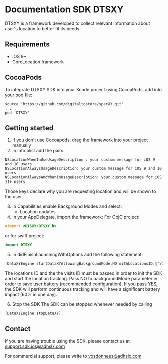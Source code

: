 # Documentation SDK DTSXY
DTSXY is a framework developed to collect relevant information about user's location to better fit its needs.

## Requirements
* iOS 9+
* CoreLocation framework

## CocoaPods
To integrate DTSXY SDK into your Xcode project using CocoaPods, add into your pod file: 
```
source 'https://github.com/digitaltostore/specXY.git'
. . .
pod 'DTSXY'
```

## Getting started
1. If you don't use Cocoapods, drag the framework into your project manually
2. In info.plist add the pairs:
```
NSLocationWhenInUseUsageDescription : your custom message for iOS 9 and 10 users
NSLocationAlwaysUsageDescription: your custom message for iOS 9 and 10 users
NSLocationAlwaysAndWhenInUsageDescription: your custom message for iOS 11+ users
```
Those keys declare why you are requesting location and will be shown to the user.

3. In Capabilities enable Background Modes and select:
	* Location updates
4. In your AppDelegate, import the framework:
For ObjC project:
```objective-c
#import <DTSXY/DTSXY.h>
```
or for swift project:
```swift
import DTSXY
```
5. In didFinishLaunchingWithOptions add the following statement:
```objective-c
[DataXYEngine startDataXYAllowingBackgroundMode:NO withLocationsID:@"YOUR_LOCATIONS_ID_NUMBER" withVisitsID:@"YOUR_VISITS_ID_NUMBER"];
```
The locations ID and the the visits ID must be passed in order to init the SDK and start the location tracking. 
Pass NO to backgroundMode parameter in order to save user battery (recommended configuration).
If you pass YES, the SDK will perform continuous tracking and will have a significant 
battery impact (60% in one day). 

6. Stop the SDK
The SDK can be stopped whenever needed by calling
```objective-c
[DataXYEngine stopDataXY];
```

## Contact

If you are having trouble using the SDK, please contact us at support.sdk.ios@adhslx.com

For commercial support, please write to vosdonnees@adhslx.com
